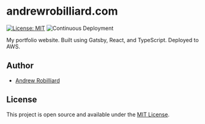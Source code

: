 # andrewrobilliard.com

[![License: MIT](https://img.shields.io/badge/License-MIT-blue.svg)](https://opensource.org/licenses/MIT)
![Continuous Deployment](https://github.com/ALRobilliard/andrewrobilliard.com/workflows/Continuous%20Deployment/badge.svg)

My portfolio website. Built using Gatsby, React, and TypeScript. Deployed to AWS.

## Author

- [Andrew Robilliard](https://andrewrobilliard.com)

## License

This project is open source and available under the [MIT License](LICENSE).
